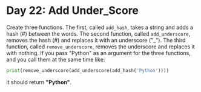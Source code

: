 # Day 22: Add Under_Score  

Create three functions. The first, called `add_hash`, takes a string
and adds a hash (#) between the words. The second function,
called `add_underscore`, removes the hash (#) and replaces it
with an underscore ("_"). The third function, called
`remove_underscore`, removes the underscore and replaces it
with nothing. If you pass "Python" as an argument for the three
functions, and you call them at the same time like:

```python
print(remove_underscore(add_underscore(add_hash('Python'))))  
```

it should  return  **"Python"**.
